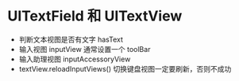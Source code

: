 # UITextField 和 UITextView

- 判断文本视图是否有文字 hasText
- 输入视图 inputView 通常设置一个 toolBar
- 输入助理视图 inputAccessoryView 
- textView.reloadInputViews() 切换键盘视图一定要刷新，否则不成功
